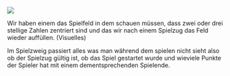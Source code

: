 ![](../images/TopDown%20Numtrip.png)

Wir haben einem das Spielfeld in dem schauen müssen, dass zwei oder drei stellige Zahlen zentriert sind und das wir nach einem Spielzug das Feld wieder auffüllen. (Visuelles)

Im Spielzweig passiert alles was man während dem spielen nicht sieht also ob der Spielzug gültig ist, ob das Spiel gestartet wurde und wieviele Punkte der Spieler hat mit einem dementsprechenden Spielende.
